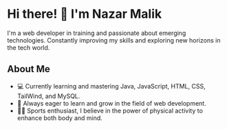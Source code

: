 # Hi there! 👋 I'm Nazar Malik

I'm a web developer in training and passionate about emerging technologies. Constantly improving my skills and exploring new horizons in the tech world.

## About Me

- 💻 Currently learning and mastering Java, JavaScript, HTML, CSS, TailWind, and MySQL.
- 🌱 Always eager to learn and grow in the field of web development.
- 🏋️‍♂️ Sports enthusiast, I believe in the power of physical activity to enhance both body and mind.
